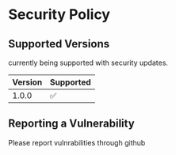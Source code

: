 # Security Policy

## Supported Versions
currently being supported with security updates.

| Version | Supported          |
| ------- | ------------------ |
| 1.0.0   | :white_check_mark: |

## Reporting a Vulnerability

Please report vulnrabilities through github
